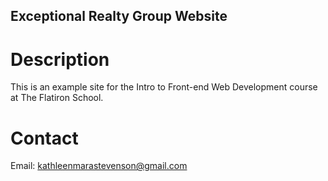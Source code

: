 Exceptional Realty Group Website
---

# Description

This is an example site for the Intro to Front-end Web Development course at The Flatiron School. 

# Contact

Email: kathleenmarastevenson@gmail.com